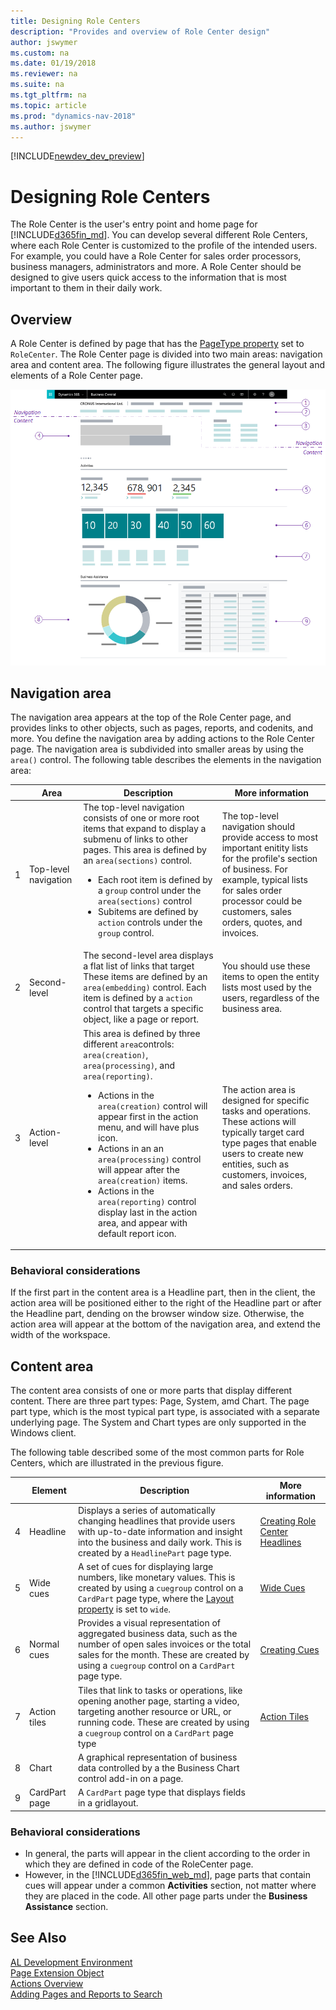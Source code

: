 ```yaml
---
title: Designing Role Centers
description: "Provides and overview of Role Center design"
author: jswymer
ms.custom: na
ms.date: 01/19/2018
ms.reviewer: na
ms.suite: na
ms.tgt_pltfrm: na
ms.topic: article
ms.prod: "dynamics-nav-2018"
ms.author: jswymer
---
```


[!INCLUDE[newdev_dev_preview](includes/newdev_dev_preview.md)]

# Designing Role Centers
The Role Center is the user's entry point and home page for [!INCLUDE[d365fin_md](includes/d365fin_md.md)]. You can develop several different Role Centers, where each Role Center is customized to the profile of the intended users. For example, you could have a Role Center for sales order processors, business managers, administrators and more. A Role Center should be designed to give users quick access to the information that is most important to them in their daily work.

## Overview
A Role Center is defined by page that has the [PageType property](properties/devenv-pagetype-property.md) set to `RoleCenter`. The Role Center page is divided into two main areas: navigation area and content area. The following figure illustrates the general layout and elements of a Role Center page.

![Role Center overview](media/rolecenter-overview.png "Role Center overview")

## Navigation area
The navigation area appears at the top of the Role Center page, and provides links to other objects, such as pages, reports, and codenits, and more. You define the navigation area by adding actions to the Role Center page. The navigation area is subdivided into smaller areas by using the `area()` control. The following table describes the elements in the navigation area:

|    |Area|Description|More information|
|----|-------|-----------|----------------|
|1|Top-level navigation|The top-level navigation consists of one or more root items that expand to display a submenu of links to other pages. This area is defined by an `area(sections)` control.<ul><li>Each root item is defined by a `group` control under the `area(sections)` control</li><li>Subitems are defined by `action` controls under the `group` control.</li></ul>|The top-level navigation should provide access to most important enitity lists for the profile's section of business. For example, typical lists for sales order processor could be customers, sales orders, quotes, and invoices. |
|2|Second-level|The second-level area displays a flat list of links that target These items are defined by an `area(embedding)` control. Each item is defined by a `action` control that targets a specific object, like a page or report. |You should use these items to open the entity lists most used by the users, regardless of the business area. |
|3|Action-level|This area is defined by three different `area`controls: `area(creation)`, `area(processing)`, and  `area(reporting)`. <ul><li>Actions in the `area(creation)` control will appear first in the action menu, and will have plus icon.</li><li>Actions in an an `area(processing)` control will appear after the `area(creation)` items.</li><li>Actions in the `area(reporting)` control display last in the action area, and appear with default report icon. |The action area is designed for specific tasks and operations. These actions will typically target card type pages that enable users to create new entities, such as customers, invoices, and sales orders. |

### Behavioral considerations
If the first part in the content area is a Headline part, then in the client, the action area will be positioned either to the right of the Headline part or after the Headline part, dending on the browser window size. Otherwise, the action area will appear at the bottom of the navigation area, and extend the width of the workspace. 


## Content area
The content area consists of one or more parts that display different content. There are three part types: Page, System, amd Chart. The page part type, which is the most typical part type, is associated with a separate underlying page. The System and Chart types are only supported in the Windows client.

The following table described some of the most common parts for Role Centers, which are illustrated in the previous figure.

|    |Element|Description|More information|
|----|-------|-----------|----------------|
|4|Headline|Displays a series of automatically changing headlines that provide users with up-to-date information and insight into the business and daily work. This is created by a `HeadlinePart` page type. |[Creating Role Center Headlines](devenv-create-role-center-headline.md)||
|5|Wide cues | A set of cues for displaying large numbers, like monetary values. This is created by using a `cuegroup` control on a `CardPart` page type, where the [Layout property](properties/devenv-layout-property.md) is set to `wide`. |[Wide Cues](devenv-cues-action-tiles.md#CueWideLayout)|
|6|Normal cues |Provides a visual representation of aggregated business data, such as the number of open sales invoices or the total sales for the month. These are created by using a `cuegroup` control on a `CardPart` page type. |[Creating Cues](devenv-cues-action-tiles.md#CreateCue)|
|7|Action tiles |Tiles that link to tasks or operations, like opening another page, starting a video, targeting another resource or URL, or running code. These are created by using a `cuegroup` control on a `CardPart` page type|[Action Tiles](devenv-cues-action-tiles.md#ActionTiles)|
|8|Chart|A graphical representation of business data controlled by a the Business Chart control add-in on a page. ||
|9|CardPart page|A `CardPart` page type that displays fields in a gridlayout.||


### Behavioral considerations
- In general, the parts will appear in the client according to the order in which they are defined in code of the RoleCenter page.
- However, in the [!INCLUDE[d365fin_web_md](includes/d365fin_web_md.md)], page parts that contain cues will appear under a common **Activities** section, not matter where they are placed in the code. All other page parts under the **Business Assistance** section.  
 

## See Also
[AL Development Environment](devenv-reference-overview.md)  
[Page Extension Object](devenv-page-ext-object.md)  
[Actions Overview](devenv-actions-overview.md)  
[Adding Pages and Reports to Search](devenv-al-menusuite-functionality.md)  